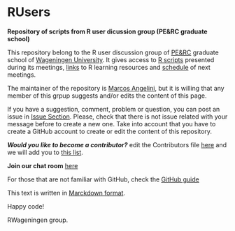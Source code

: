 # RUsers
**Repository of scripts from R user dicussion group (PE&RC graduate school)**

This repository belong to the R user discussion group of [PE&RC](https://www.pe-rc.nl/) graduate school of [Wageningen University](http://www.wur.nl/). It gives access to [R scripts](https://github.com/wageningen/RUsers/tree/master/Meeting_RScripts) presented during its meetings, [links](https://github.com/wageningen/RUsers/wiki) to R learning resources and [schedule](https://github.com/wageningen/RUsers/wiki/Meeting-schedule) of next meetings.

The maintainer of the repository is [Marcos Angelini](https://www.researchgate.net/profile/Marcos_Angelini), but it is willing that any member of this grpup suggests and/or edits the content of this page.

If you have a suggestion, comment, problem or question, you can post an issue in [Issue Section](https://github.com/wageningen/RUsers/issues). Please, check that there is not issue related with your message before to create a new one. Take into account that you have to create a GitHub account to create or edit the content of this repository.

***Would you like to become a contributor?*** edit the Contributors file [here](https://github.com/wageningen/RUsers/blob/master/Contributors.txt) and we will add you to [this list](https://github.com/wageningen/RUsers/settings/collaboration).

**Join our chat room** [here](https://gitter.im/R-users/Lobby?utm_source=share-link&utm_medium=link&utm_campaign=share-link)

For those that are not familiar with GitHub, check the [GitHub guide](https://guides.github.com/)

This text is written in [Marckdown format](https://github.com/adam-p/markdown-here/wiki/Markdown-Cheatsheet).

Happy code!

RWageningen group.
